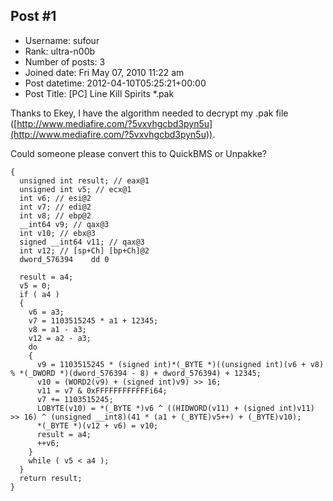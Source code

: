 ## Post #1
- Username: sufour
- Rank: ultra-n00b
- Number of posts: 3
- Joined date: Fri May 07, 2010 11:22 am
- Post datetime: 2012-04-10T05:25:21+00:00
- Post Title: [PC] Line Kill Spirits *.pak

Thanks to Ekey, I have the algorithm needed to decrypt my .pak file ([http://www.mediafire.com/?5vxvhgcbd3pyn5u](http://www.mediafire.com/?5vxvhgcbd3pyn5u)).

Could someone please convert this to QuickBMS or Unpakke?

```
{
  unsigned int result; // eax@1
  unsigned int v5; // ecx@1
  int v6; // esi@2
  int v7; // edi@2
  int v8; // ebp@2
  __int64 v9; // qax@3
  int v10; // ebx@3
  signed __int64 v11; // qax@3
  int v12; // [sp+Ch] [bp+Ch]@2
  dword_576394    dd 0

  result = a4;
  v5 = 0;
  if ( a4 )
  {
    v6 = a3;
    v7 = 1103515245 * a1 + 12345;
    v8 = a1 - a3;
    v12 = a2 - a3;
    do
    {
      v9 = 1103515245 * (signed int)*(_BYTE *)((unsigned int)(v6 + v8) % *(_DWORD *)(dword_576394 - 8) + dword_576394) + 12345;
      v10 = (WORD2(v9) + (signed int)v9) >> 16;
      v11 = v7 & 0xFFFFFFFFFFFFi64;
      v7 += 1103515245;
      LOBYTE(v10) = *(_BYTE *)v6 ^ ((HIDWORD(v11) + (signed int)v11) >> 16) ^ (unsigned __int8)(41 * (a1 + (_BYTE)v5++) + (_BYTE)v10);
      *(_BYTE *)(v12 + v6) = v10;
      result = a4;
      ++v6;
    }
    while ( v5 < a4 );
  }
  return result;
}
```
